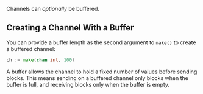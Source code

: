 Channels can _optionally_ be buffered.

## Creating a Channel With a Buffer

You can provide a buffer length as the second argument to `make()` to create a buffered channel:

```go
ch := make(chan int, 100)
```

A buffer allows the channel to hold a fixed number of values before sending blocks. This means sending on a buffered channel only blocks when the buffer is full, and receiving blocks only when the buffer is empty.